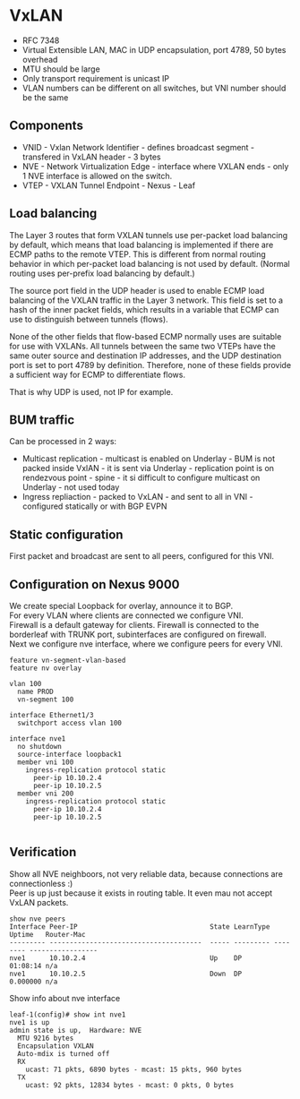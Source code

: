 # VxLAN
- RFC 7348
- Virtual Extensible LAN, MAC in UDP encapsulation, port 4789, 50 bytes overhead
- MTU should be large
- Only transport requirement is unicast IP
- VLAN numbers can be different on all switches, but VNI number should be the same 

## Components
- VNID - Vxlan Network Identifier - defines broadcast segment - transfered in VxLAN header - 3 bytes
- NVE - Network Virtualization Edge - interface where VXLAN ends - only 1 NVE interface is allowed on the switch.
- VTEP - VXLAN Tunnel Endpoint - Nexus - Leaf

## Load balancing
The Layer 3 routes that form VXLAN tunnels use per-packet load balancing by default, which means that load balancing is implemented if there are ECMP paths to the remote VTEP. This is different from normal routing behavior in which per-packet load balancing is not used by default. (Normal routing uses per-prefix load balancing by default.)  
  
The source port field in the UDP header is used to enable ECMP load balancing of the VXLAN traffic in the Layer 3 network. This field is set to a hash of the inner packet fields, which results in a variable that ECMP can use to distinguish between tunnels (flows).  
  
None of the other fields that flow-based ECMP normally uses are suitable for use with VXLANs. All tunnels between the same two VTEPs have the same outer source and destination IP addresses, and the UDP destination port is set to port 4789 by definition. Therefore, none of these fields provide a sufficient way for ECMP to differentiate flows.  
  
That is why UDP is used, not IP for example.

## BUM traffic

Can be processed in 2 ways:
- Multicast replication - multicast is enabled on Underlay - BUM is not packed inside VxlAN - it is sent via Underlay - replication point is on rendezvous point - spine - it si difficult to configure multicast on Underlay - not used today
- Ingress repliaction - packed to VxLAN - and sent to all in VNI - configured statically or with BGP EVPN

## Static configuration
First packet and broadcast are sent to all peers, configured for this VNI. 

## Configuration on Nexus 9000
We create special Loopback for overlay, announce it to BGP.  
For every VLAN where clients are connected we configure VNI.  
Firewall is a default gateway for clients. Firewall is connected to the borderleaf with TRUNK port, subinterfaces are configured on firewall.  
Next we configure nve interface, where we configure peers for every VNI.

```
feature vn-segment-vlan-based
feature nv overlay

vlan 100
  name PROD
  vn-segment 100
  
interface Ethernet1/3
  switchport access vlan 100

interface nve1
  no shutdown
  source-interface loopback1
  member vni 100
    ingress-replication protocol static
      peer-ip 10.10.2.4
      peer-ip 10.10.2.5
  member vni 200
    ingress-replication protocol static
      peer-ip 10.10.2.4
      peer-ip 10.10.2.5
      
```

## Verification
Show all NVE neighboors, not very reliable data, because connections are connectionless :)  
Peer is up just because it exists in routing table. It even mau not accept VxLAN packets.

```
show nve peers
Interface Peer-IP                                 State LearnType Uptime   Router-Mac
--------- --------------------------------------  ----- --------- -------- -----------------
nve1      10.10.2.4                               Up    DP        01:08:14 n/a
nve1      10.10.2.5                               Down  DP        0.000000 n/a
```
Show info about nve interface
```
leaf-1(config)# show int nve1
nve1 is up
admin state is up,  Hardware: NVE
  MTU 9216 bytes
  Encapsulation VXLAN
  Auto-mdix is turned off
  RX
    ucast: 71 pkts, 6890 bytes - mcast: 15 pkts, 960 bytes
  TX
    ucast: 92 pkts, 12834 bytes - mcast: 0 pkts, 0 bytes
```
